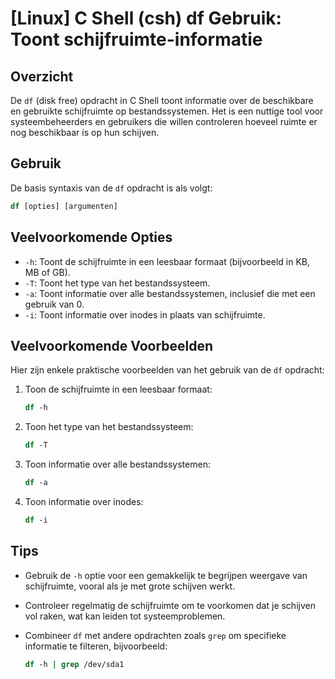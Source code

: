 # [Linux] C Shell (csh) df Gebruik: Toont schijfruimte-informatie

## Overzicht
De `df` (disk free) opdracht in C Shell toont informatie over de beschikbare en gebruikte schijfruimte op bestandssystemen. Het is een nuttige tool voor systeembeheerders en gebruikers die willen controleren hoeveel ruimte er nog beschikbaar is op hun schijven.

## Gebruik
De basis syntaxis van de `df` opdracht is als volgt:

```csh
df [opties] [argumenten]
```

## Veelvoorkomende Opties
- `-h`: Toont de schijfruimte in een leesbaar formaat (bijvoorbeeld in KB, MB of GB).
- `-T`: Toont het type van het bestandssysteem.
- `-a`: Toont informatie over alle bestandssystemen, inclusief die met een gebruik van 0.
- `-i`: Toont informatie over inodes in plaats van schijfruimte.

## Veelvoorkomende Voorbeelden
Hier zijn enkele praktische voorbeelden van het gebruik van de `df` opdracht:

1. Toon de schijfruimte in een leesbaar formaat:

    ```csh
    df -h
    ```

2. Toon het type van het bestandssysteem:

    ```csh
    df -T
    ```

3. Toon informatie over alle bestandssystemen:

    ```csh
    df -a
    ```

4. Toon informatie over inodes:

    ```csh
    df -i
    ```

## Tips
- Gebruik de `-h` optie voor een gemakkelijk te begrijpen weergave van schijfruimte, vooral als je met grote schijven werkt.
- Controleer regelmatig de schijfruimte om te voorkomen dat je schijven vol raken, wat kan leiden tot systeemproblemen.
- Combineer `df` met andere opdrachten zoals `grep` om specifieke informatie te filteren, bijvoorbeeld:

    ```csh
    df -h | grep /dev/sda1
    ```